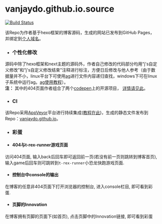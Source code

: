 vanjaydo.github.io.source 
=========================
[![Build Status]][Appveyor]

该Repo为作者基于hexo框架的博客源码，生成的网站已发布到GitHub Pages，并绑定到[个人域名](http://blog.safeandsound.cn)。

* ### 个性化修改
源码中除了hexo框架和next主题的源码外，作者自己修改的代码部分均用“j's自定义修改”和“j's自定义修改结束”注释进行标注，方便日后修改与他人参考（由于数据量并不小，linux平台下可使用[ag](https://github.com/ggreer/the_silver_searcher)进行文件内容递归查找，windows下可在linux子系统中运行ag。[ag使用教程](https://blog.safeandsound.cn/memo/#2017-10-18)）。<br>
**注：** 其中的404页面作者组合了两个[codepen](https://codepen.io/)上的开源项目， [详情请见此](https://github.com/VanjayDo/front-end-repos/tree/master/404)。

* ### CI
该Repo采用[AppVeyor](https://ci.appveyor.com/projects)平台进行持续集成([教程在此](https://blog.safeandsound.cn/post/Introduction2Appveyor.html))，生成的静态文件发布到 Repo：[vanjaydo.github.io](https://github.com/VanjayDo/vanjaydo.github.io)。

* ### 彩蛋
* #### 404与t-rex-runner游戏页面
访问404页面, 输入back后回车即可返回前一页(若没有前一页则跳转到博客首页), 输入game后回车则可跳转到`t-rex-runner`小恐龙快跑游戏页面.

* #### 控制台中console的输出
在博客的任意非404页面下打开浏览器的控制台, 进入console栏目, 即可看到彩蛋.

* #### 页脚的Innovation
在博客拥有页脚的页面下(如首页), 点击页脚中的Innovation链接, 即可看到彩蛋


[Appveyor]:    https://ci.appveyor.com/project/VanjayDo/vanjaydo-github-io-source
[Build Status]:https://ci.appveyor.com/api/projects/status/tfw57q6eecippsl5/branch/master?svg=true
